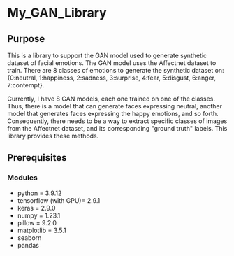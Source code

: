 # My_GAN_Library
## Purpose
This is a library to support the GAN model used to generate synthetic dataset of facial emotions. The GAN model uses the Affectnet dataset to train. There are 8 classes of emotions to generate the synthetic dataset on: {0:neutral, 1:happiness, 2:sadness, 3:surprise, 4:fear, 5:disgust, 6:anger, 7:contempt}. 

Currently, I have 8 GAN models, each one trained on one of the classes. Thus, there is a model that can generate faces expressing neutral, another model that generates faces expressing the happy emotions, and so forth. Consequently, there needs to be a way to extract specific classes of images from the Affectnet dataset, and its corresponding "ground truth" labels. This library provides these methods.

## Prerequisites

### Modules
- python = 3.9.12
- tensorflow (with GPU)= 2.9.1
- keras = 2.9.0
- numpy = 1.23.1
- pillow = 9.2.0
- matplotlib = 3.5.1
- seaborn
- pandas